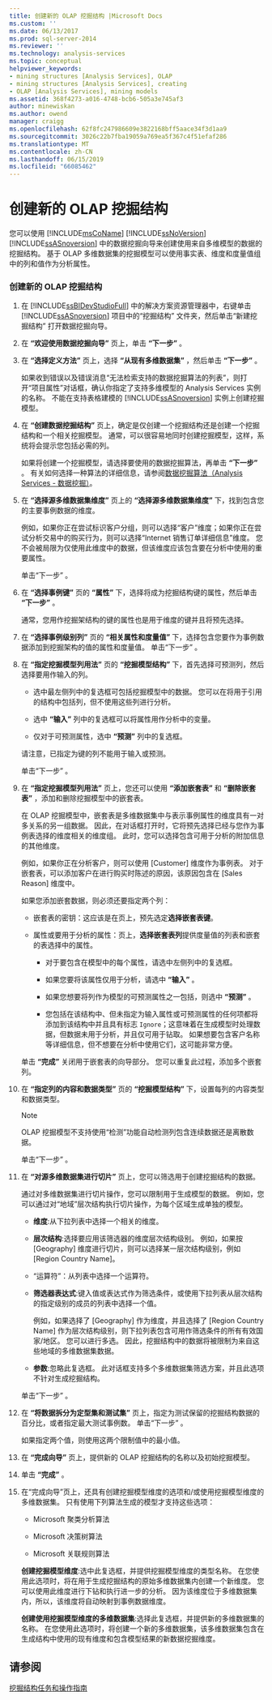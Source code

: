 ```yaml
---
title: 创建新的 OLAP 挖掘结构 |Microsoft Docs
ms.custom: ''
ms.date: 06/13/2017
ms.prod: sql-server-2014
ms.reviewer: ''
ms.technology: analysis-services
ms.topic: conceptual
helpviewer_keywords:
- mining structures [Analysis Services], OLAP
- mining structures [Analysis Services], creating
- OLAP [Analysis Services], mining models
ms.assetid: 368f4273-a016-4748-bcb6-505a3e745af3
author: minewiskan
ms.author: owend
manager: craigg
ms.openlocfilehash: 62f8fc247986609e3822168bff5aace34f3d1aa9
ms.sourcegitcommit: 3026c22b7fba19059a769ea5f367c4f51efaf286
ms.translationtype: MT
ms.contentlocale: zh-CN
ms.lasthandoff: 06/15/2019
ms.locfileid: "66085462"
---
```

# <a name="create-a-new-olap-mining-structure"></a>创建新的 OLAP 挖掘结构
  您可以使用 [!INCLUDE[msCoName](../../includes/msconame-md.md)] [!INCLUDE[ssNoVersion](../../includes/ssnoversion-md.md)] [!INCLUDE[ssASnoversion](../../includes/ssasnoversion-md.md)] 中的数据挖掘向导来创建使用来自多维模型的数据的挖掘结构。 基于 OLAP 多维数据集的挖掘模型可以使用事实表、维度和度量值组中的列和值作为分析属性。  
  
### <a name="to-create-a-new-olap-mining-structure"></a>创建新的 OLAP 挖掘结构  
  
1.  在 [!INCLUDE[ssBIDevStudioFull](../../includes/ssbidevstudiofull-md.md)] 中的解决方案资源管理器中，右键单击 [!INCLUDE[ssASnoversion](../../includes/ssasnoversion-md.md)] 项目中的“挖掘结构”  文件夹，然后单击“新建挖掘结构”  打开数据挖掘向导。  
  
2.  在 **“欢迎使用数据挖掘向导”** 页上，单击 **“下一步”** 。  
  
3.  在 **“选择定义方法”** 页上，选择 **“从现有多维数据集”** ，然后单击 **“下一步”** 。  
  
     如果收到错误以及错误消息“无法检索支持的数据挖掘算法的列表”，则打开“项目属性”对话框，确认你指定了支持多维模型的 Analysis Services 实例的名称。  不能在支持表格建模的 [!INCLUDE[ssASnoversion](../../includes/ssasnoversion-md.md)] 实例上创建挖掘模型。  
  
4.  在 **“创建数据挖掘结构”** 页上，确定是仅创建一个挖掘结构还是创建一个挖掘结构和一个相关挖掘模型。 通常，可以很容易地同时创建挖掘模型，这样，系统将会提示您包括必需的列。  
  
     如果将创建一个挖掘模型，请选择要使用的数据挖掘算法，再单击 **“下一步”** 。 有关如何选择一种算法的详细信息，请参阅[数据挖掘算法（Analysis Services - 数据挖掘）](data-mining-algorithms-analysis-services-data-mining.md)。  
  
5.  在 **“选择源多维数据集维度”** 页上的 **“选择源多维数据集维度”** 下，找到包含您的主要事例数据的维度。  
  
     例如，如果你正在尝试标识客户分组，则可以选择“客户”维度；如果你正在尝试分析交易中的购买行为，则可以选择“Internet 销售订单详细信息”维度。 您不会被局限为仅使用此维度中的数据，但该维度应该包含要在分析中使用的重要属性。  
  
     单击“下一步”  。  
  
6.  在 **“选择事例键”** 页的 **“属性”** 下，选择将成为挖掘结构键的属性，然后单击 **“下一步”** 。  
  
     通常，您用作挖掘架结构的键的属性也是用于维度的键并且将预先选择。  
  
7.  在 **“选择事例级别列”** 页的 **“相关属性和度量值”** 下，选择包含您要作为事例数据添加到挖掘架构的值的属性和度量值。 单击“下一步”  。  
  
8.  在 **“指定挖掘模型列用法”** 页的 **“挖掘模型结构”** 下，首先选择可预测列，然后选择要用作输入的列。  
  
    -   选中最左侧列中的复选框可包括挖掘模型中的数据。 您可以在将用于引用的结构中包括列，但不使用这些列进行分析。  
  
    -   选中 **“输入”** 列中的复选框可以将属性用作分析中的变量。  
  
    -   仅对于可预测属性，选中 **“预测”** 列中的复选框。  
  
     请注意，已指定为键的列不能用于输入或预测。  
  
     单击“下一步”  。  
  
9. 在 **“指定挖掘模型列用法”** 页上，您还可以使用 **“添加嵌套表”** 和 **“删除嵌套表”** ，添加和删除挖掘模型中的嵌套表。  
  
     在 OLAP 挖掘模型中，嵌套表是多维数据集中与表示事例属性的维度具有一对多关系的另一组数据。 因此，在对话框打开时，它将预先选择已经与您作为事例表选择的维度相关的维度组。 此时，您可以选择包含可用于分析的附加信息的其他维度。  
  
     例如，如果你正在分析客户，则可以使用 [Customer] 维度作为事例表。 对于嵌套表，可以添加客户在进行购买时陈述的原因，该原因包含在 [Sales Reason] 维度中。  
  
     如果您添加嵌套数据，则必须还要指定两个列：  
  
    -   嵌套表的密钥：这应该是在页上，预先选定**选择嵌套表键**。  
  
    -   属性或要用于分析的属性：页上，**选择嵌套表列**提供度量值的列表和嵌套的表选择中的属性。  
  
        -   对于要包含在模型中的每个属性，请选中左侧列中的复选框。  
  
        -   如果您要将该属性仅用于分析，请选中 **“输入”** 。  
  
        -   如果您想要将列作为模型的可预测属性之一包括，则选中 **“预测”** 。  
  
        -   您包括在该结构中、但未指定为输入属性或可预测属性的任何项都将添加到该结构中并且具有标志 `Ignore`；这意味着在生成模型时处理数据，但数据未用于分析，并且仅可用于钻取。 如果想要包含客户名称等详细信息，但不想要在分析中使用它们，这可能非常方便。  
  
     单击 **“完成”** 关闭用于嵌套表的向导部分。 您可以重复此过程，添加多个嵌套列。  
  
10. 在 **“指定列的内容和数据类型”** 页的 **“挖掘模型结构”** 下，设置每列的内容类型和数据类型。  
  
    > [!NOTE]  
    >  OLAP 挖掘模型不支持使用“检测”功能自动检测列包含连续数据还是离散数据。   
  
     单击“下一步”  。  
  
11. 在 **“对源多维数据集进行切片”** 页上，您可以筛选用于创建挖掘结构的数据。  
  
     通过对多维数据集进行切片操作，您可以限制用于生成模型的数据。 例如，您可以通过对“地域”层次结构执行切片操作，为每个区域生成单独的模型。  
  
    -   **维度**:从下拉列表中选择一个相关的维度。  
  
    -   **层次结构**:选择要应用该筛选器的维度层次结构级别。 例如，如果按 [Geography] 维度进行切片，则可以选择某一层次结构级别，例如 [Region Country Name]。  
  
    -    “运算符”：从列表中选择一个运算符。  
  
    -   **筛选器表达式**:键入值或表达式作为筛选条件，或使用下拉列表从层次结构的指定级别的成员的列表中选择一个值。  
  
         例如，如果选择了 [Geography] 作为维度，并且选择了 [Region Country Name] 作为层次结构级别，则下拉列表包含可用作筛选条件的所有有效国家/地区。 您可以进行多选。 因此，挖掘结构中的数据将被限制为来自这些地域的多维数据集数据。  
  
    -   **参数**:忽略此复选框。 此对话框支持多个多维数据集筛选方案，并且此选项不针对生成挖掘结构。  
  
     单击“下一步”  。  
  
12. 在 **“将数据拆分为定型集和测试集”** 页上，指定为测试保留的挖掘结构数据的百分比，或者指定最大测试事例数。 单击“下一步”  。  
  
     如果指定两个值，则使用这两个限制值中的最小值。  
  
13. 在 **“完成向导”** 页上，提供新的 OLAP 挖掘结构的名称以及初始挖掘模型。  
  
14. 单击 **“完成”** 。  
  
15. 在“完成向导”页上，还具有创建挖掘模型维度的选项和/或使用挖掘模型维度的多维数据集。  只有使用下列算法生成的模型才支持这些选项：  
  
    -   Microsoft 聚类分析算法  
  
    -   Microsoft 决策树算法  
  
    -   Microsoft 关联规则算法  
  
     **创建挖掘模型维度**:选中此复选框，并提供挖掘模型维度的类型名称。 在您使用此选项时，将在用于生成挖掘结构的原始多维数据集内创建一个新维度。 您可以使用此维度进行下钻和执行进一步的分析。 因为该维度位于多维数据集内，所以，该维度将自动映射到事例数据维度。  
  
     **创建使用挖掘模型维度的多维数据集**:选择此复选框，并提供新的多维数据集的名称。 在您使用此选项时，将创建一个新的多维数据集，该多维数据集包含在生成结构中使用的现有维度和包含模型结果的新数据挖掘维度。  
  
## <a name="see-also"></a>请参阅  
 [挖掘结构任务和操作指南](mining-structure-tasks-and-how-tos.md)  
  
  
